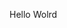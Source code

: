 Hello Wolrd
































































































































































































































































































































































































































































































































































































































































































































































































































































































































































































































































































































































































































































































































































































































































































































































































































































































































































































































































































































































































































































































































































































































































































































































































































































































































































































































































































































































































































































































































































































































































































































































